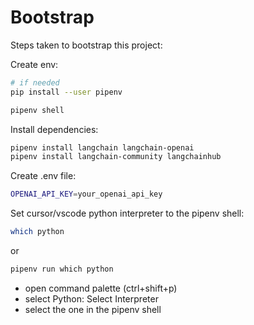 # Bootstrap

Steps taken to bootstrap this project:

Create env:

```bash
# if needed
pip install --user pipenv

pipenv shell
```

Install dependencies:

```bash
pipenv install langchain langchain-openai
pipenv install langchain-community langchainhub
```

Create .env file:

```bash
OPENAI_API_KEY=your_openai_api_key
```

Set cursor/vscode python interpreter to the pipenv shell:

```bash
which python
```

or

```bash
pipenv run which python
```

- open command palette (ctrl+shift+p)
- select Python: Select Interpreter
- select the one in the pipenv shell
